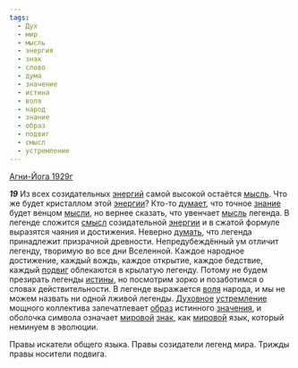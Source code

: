 ```yaml
---
tags:
  - Дух
  - мир
  - мысль
  - энергия
  - знак
  - слово
  - дума
  - значение
  - истина
  - воля
  - народ
  - знание
  - образ
  - подвиг
  - смысл
  - устремление
---
```


[Агни-Йога 1929г](https://127.0.0.1:4002/agni/1929)

___19___
Из всех созидательных [энергий](../../../tags/#энергия) самой высокой остаётся [мысль](../../../tags/#мысль). Что же будет кристаллом этой [энергии](../../../tags/#энергия)? Кто-то [думает](../../../tags/#дума), что точное [знание](../../../tags/#знание) будет венцом [мысли](../../../tags/#мысль), но вернее сказать, что увенчает [мысль](../../../tags/#мысль) легенда. В легенде сложится [смысл](../../../tags/#смысл) созидательной [энергии](../../../tags/#энергия) и в сжатой формуле выразятся чаяния и достижения. Неверно [думать](../../../tags/#дума), что легенда принадлежит призрачной древности. Непредубеждённый ум отличит легенду, творимую во все дни Вселенной. Каждое народное достижение, каждый вождь, каждое открытие, каждое бедствие, каждый [подвиг](../../../tags/#подвиг) облекаются в крылатую легенду. Потому не будем презирать легенды [истины](../../../tags/#истина), но посмотрим зорко и позаботимся о словах действительности. В легенде выражается [воля](../../../tags/#воля) народа, и мы не можем назвать ни одной лживой легенды. [Духовное](../../../tags/#Дух) [устремление](../../../tags/#устремление) мощного коллектива запечатлевает [образ](../../../tags/#образ) истинного [значения](../../../tags/#значение), и оболочка символа означает [мировой](../../../tags/#[мир](../../../tags/#мир)) [знак](../../../tags/#знак), как [мировой](../../../tags/#[мир](../../../tags/#мир)) язык, который неминуем в эволюции.   

Правы искатели общего языка. Правы созидатели легенд мира. Трижды правы носители подвига.